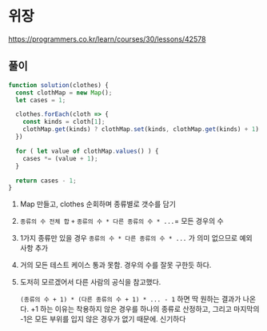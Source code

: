 # 위장

<https://programmers.co.kr/learn/courses/30/lessons/42578>

## 풀이

```JavaScript
function solution(clothes) {
  const clothMap = new Map();
  let cases = 1;

  clothes.forEach(cloth => {
    const kinds = cloth[1];
    clothMap.get(kinds) ? clothMap.set(kinds, clothMap.get(kinds) + 1) : clothMap.set(kinds, 1);
  })

  for ( let value of clothMap.values() ) {
    cases *= (value + 1);
  }

  return cases - 1;
}
```

1. Map 만들고, clothes 순회하며 종류별로 갯수를 담기
2. `종류의 수 전체 합` `+` `종류의 수 * 다른 종류의 수 * ...`= 모든 경우의 수
3. 1가지 종류만 있을 경우 `종류의 수 * 다른 종류의 수 * ...` 가 의미 없으므로 예외 사항 추가
4. 거의 모든 테스트 케이스 통과 못함. 경우의 수를 잘못 구한듯 하다.
5. 도저히 모르겠어서 다른 사람의 공식을 참고했다.  
   
   `(종류의 수 + 1) * (다른 종류의 수 + 1) * ... - 1` 하면 딱 원하는 결과가 나온다. +1 하는 이유는 착용하지 않은 경우를 하나의 종류로 산정하고, 그리고 마지막의 -1은 모든 부위를 입지 않은 경우가 없기 때문에. 신기하다